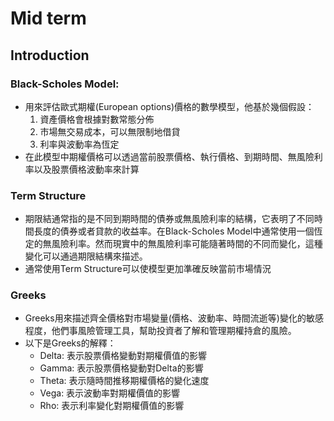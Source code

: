 # Mid term
## Introduction
### Black-Scholes Model:
* 用來評估歐式期權(European options)價格的數學模型，他基於幾個假設：
    1. 資產價格會根據對數常態分佈
    2. 市場無交易成本，可以無限制地借貸
    3. 利率與波動率為恆定
* 在此模型中期權價格可以透過當前股票價格、執行價格、到期時間、無風險利率以及股票價格波動率來計算

### Term Structure
* 期限結通常指的是不同到期時間的債券或無風險利率的結構，它表明了不同時間長度的債券或者貸款的收益率。在Black-Scholes Model中通常使用一個恆定的無風險利率。然而現實中的無風險利率可能隨著時間的不同而變化，這種變化可以通過期限結構來描述。
* 通常使用Term Structure可以使模型更加準確反映當前市場情況

### Greeks
* Greeks用來描述齊全價格對市場變量(價格、波動率、時間流逝等)變化的敏感程度，他們事風險管理工具，幫助投資者了解和管理期權持倉的風險。
* 以下是Greeks的解釋：
    * Delta: 表示股票價格變動對期權價值的影響
    * Gamma: 表示股票價格變動對Delta的影響
    * Theta: 表示隨時間推移期權價格的變化速度
    * Vega: 表示波動率對期權價值的影響
    * Rho: 表示利率變化對期權價值的影響
